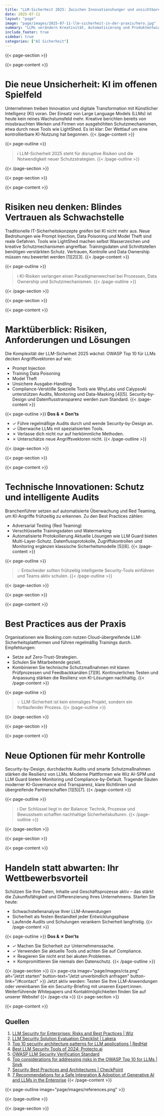 ```yaml
---
title: "LLM-Sicherheit 2025: Zwischen Innovationshunger und unsichtbarer Gefahr"
date: 2025-07-11
layout: "page"
image: "page/images/2025-07-11-llm-sicherheit-in-der-praxis/hero.jpg"
summary: "LLMs verändern Kreativität, Automatisierung und Produktentwicklung tiefgreifend – doch gleichzeitig steigen die Risiken sprunghaft. Tools wie LightShed unterlaufen etablierte Schutzmechanismen und eröffnen neue Angriffsflächen. Dieses Whitepaper erläutert, warum kontinuierliche Audits, Security-by-Design und intelligente Technologien für Unternehmen jetzt unerlässlich sind."
include_footer: true
sidebar: true
categories: ["AI Sicherheit"]
---
```


{{< page-section >}}

{{< page-content >}}
# Die neue Unsicherheit: KI im offenen Spielfeld

Unternehmen treiben Innovation und digitale Transformation mit Künstlicher Intelligenz (KI) voran. Der Einsatz von Large Language Models (LLMs) ist heute kein reines Wachstumsfeld mehr. Kreative berichten bereits von missbrauchten Werken und Firmen von ausgehöhlten Schutzmechanismen, etwa durch neue Tools wie LightShed. Es ist klar: Der Wettlauf um eine kontrollierbare KI-Nutzung hat begonnen.
{{< /page-content >}}

{{< page-outline >}}
> ℹ️ LLM-Sicherheit 2025 steht für disruptive Risiken und die Notwendigkeit neuer Schutzstrategien.
{{< /page-outline >}}

{{< /page-section >}}

{{< page-section >}}

{{< page-content >}}
# Risiken neu denken: Blindes Vertrauen als Schwachstelle

Traditionelle IT-Sicherheitskonzepte greifen bei KI nicht mehr aus. Neue Bedrohungen wie Prompt Injection, Data Poisoning und Model Theft sind reale Gefahren. Tools wie LightShed machen selbst Wasserzeichen und kreative Schutzmechanismen angreifbar. Trainingsdaten und Schnittstellen benötigen verstärkten Schutz. Vertrauen, Kontrolle und Data Ownership müssen neu bewertet werden [1][2][3].
{{< /page-content >}}

{{< page-outline >}}
> ℹ️ KI-Risiken verlangen einen Paradigmenwechsel bei Prozessen, Data Ownership und Schutzmechanismen.
{{< /page-outline >}}

{{< /page-section >}}

{{< page-section >}}

{{< page-content >}}
# Marktüberblick: Risiken, Anforderungen und Lösungen

Die Komplexität der LLM-Sicherheit 2025 wächst: OWASP Top 10 für LLMs decken Angriffsvektoren auf wie:
- Prompt Injection
- Training Data Poisoning
- Model Theft
- Unsichere Ausgabe-Handling
- Compliance-Verstöße
Spezielle Tools wie WhyLabs und CalypsoAI unterstützen Audits, Monitoring und Data-Masking [4][5]. Security-by-Design und Datenflusstransparenz werden zum Standard.
{{< /page-content >}}

{{< page-outline >}}
**Dos & ✗ Don'ts**
- ✓ Führe regelmäßige Audits durch und wende Security-by-Design an.
- ✓ Überwache LLMs mit spezialisierten Tools.
- ✗ Verlasse dich nicht nur auf herkömmliche Methoden.
- ✗ Unterschätze neue Angriffsvektoren nicht.
{{< /page-outline >}}

{{< /page-section >}}

{{< page-section >}}

{{< page-content >}}
# Technische Innovationen: Schutz und intelligente Audits

Branchenführer setzen auf automatisierte Überwachung und Red Teaming, um KI-Angriffe frühzeitig zu erkennen. Zu den Best Practices zählen:
- Adversarial Testing (Red Teaming)
- Verschlüsselte Trainingsdaten und Watermarking
- Automatisierte Protokollierung
Aktuelle Lösungen wie LLM Guard bieten Multi-Layer-Schutz. Datenflussprotokolle, Zugriffskontrollen und Monitoring ergänzen klassische Sicherheitsmodelle [5][6].
{{< /page-content >}}

{{< page-outline >}}
> 💡 Entscheider sollten frühzeitig intelligente Security-Tools einführen und Teams aktiv schulen.
{{< /page-outline >}}

{{< /page-section >}}

{{< page-section >}}

{{< page-content >}}
# Best Practices aus der Praxis

Organisationen wie Booking.com nutzen Cloud-übergreifende LLM-Sicherheitsplattformen und führen regelmäßig Trainings durch. Empfehlungen:
- Setze auf Zero-Trust-Strategien.
- Schulen Sie Mitarbeitende gezielt.
- Kombinieren Sie technische Schutzmaßnahmen mit klaren Prüfprozessen und Feedbackkanälen [7][9].
Kontinuierliches Testen und Anpassung stärken die Resilienz von KI-Lösungen nachhaltig.
{{< /page-content >}}

{{< page-outline >}}
> 💡 LLM-Sicherheit ist kein einmaliges Projekt, sondern ein fortlaufender Prozess.
{{< /page-outline >}}

{{< /page-section >}}

{{< page-section >}}

{{< page-content >}}
# Neue Optionen für mehr Kontrolle

Security-by-Design, durchdachte Audits und smarte Schutzmaßnahmen stärken die Resilienz von LLMs. Moderne Plattformen wie Wiz AI-SPM und LLM Guard bieten Monitoring und Compliance-by-Default. Tragende Säulen moderner KI-Governance sind Transparenz, klare Richtlinien und übergreifende Partnerschaften [1][5][7].
{{< /page-content >}}

{{< page-outline >}}
> ℹ️ Der Schlüssel liegt in der Balance: Technik, Prozesse und Bewusstsein schaffen nachhaltige Sicherheitskulturen.
{{< /page-outline >}}

{{< /page-section >}}

{{< page-section >}}

{{< page-content >}}
# Handeln statt abwarten: Ihr Wettbewerbsvorteil

Schützen Sie Ihre Daten, Inhalte und Geschäftsprozesse aktiv – das stärkt die Zukunftsfähigkeit und Differenzierung Ihres Unternehmens.
Starten Sie heute:
- Schwachstellenanalyse Ihrer LLM-Anwendungen
- Sicherheit als festen Bestandteil jeder Entwicklungsphase
- Laufende Audits und Schulungen verankern Sicherheit langfristig.
{{< /page-content >}}

{{< page-outline >}}
**Dos & ✗ Don'ts**
- ✓ Machen Sie Sicherheit zur Unternehmenssache.
- ✓ Verwenden Sie aktuelle Tools und achten Sie auf Compliance.
- ✗ Reagieren Sie nicht erst bei akuten Problemen.
- ✗ Kompromittieren Sie niemals den Datenschutz.
{{< /page-outline >}}

{{< /page-section >}}
{{< page-cta image="page/images/cta.png" alt="Jetzt starten" button-text="Jetzt unverbindlich anfragen" button-link="/#contact" >}}
Jetzt aktiv werden: Testen Sie Ihre LLM-Anwendungen oder vereinbaren Sie ein Security-Briefing mit unseren Expert:innen. Weiterführende Whitepapers und Kontaktmöglichkeiten finden Sie auf unserer Website!
{{< /page-cta >}}
{{< page-section >}}

{{< page-content >}}
## Quellen

1. [LLM Security for Enterprises: Risks and Best Practices | Wiz](https://www.wiz.io/academy/llm-security)  
2. [LLM Security Solution Evaluation Checklist | Lakera](https://www.lakera.ai/ai-security-guides/llm-security-solution-evaluation-checklist)  
3. [Top 10 security architecture patterns for LLM applications | RedHat](https://www.redhat.com/de/blog/top-10-security-architecture-patterns-llm-applications)  
4. [Best LLM Security Tools of 2024: Protecto.ai](https://www.protecto.ai/blog/best-llm-security-tools-2024-safeguarding-large-language-models)  
5. [OWASP LLM Security Verification Standard](https://owasp.org/www-project-llm-verification-standard/)  
6. [Top considerations for addressing risks in the OWASP Top 10 for LLMs | Snyk](https://snyk.io/de/blog/addressing-risks-in-the-owasp-top-10-for-llms/)  
7. [Security Best Practices and Architectures | CheckPoint](https://www.checkpoint.com/de/solutions/security-best-practices/)  
9. [7 Recommendations for a Safe Integration & Adoption of Generative AI and LLMs in the Enterprise](https://boschaishield.medium.com/7-recommendations-for-a-safe-integration-adoption-of-generative-ai-and-llms-in-the-enterprise-6917ba3004b0)
{{< /page-content >}}

{{< page-outline image="page/images/references.png" >}}

{{< /page-outline >}}

{{< /page-section >}}